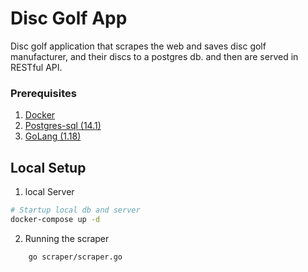 # Disc Golf App
Disc golf application that scrapes the web and saves disc golf manufacturer, and their discs to a postgres db. and then are served in RESTful API.
### Prerequisites
1. [Docker](https://www.docker.com/get-started/)
1. [Postgres-sql (14.1)](https://www.postgresql.org/)
1. [GoLang (1.18)](https://go.dev/learn/)

## Local Setup
1. local Server
```bash
# Startup local db and server
docker-compose up -d
```
2. Running the scraper
```bash
    go scraper/scraper.go
```
